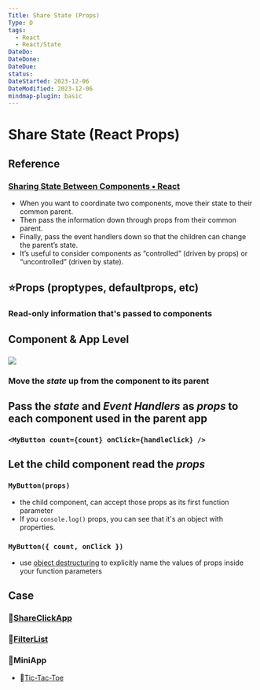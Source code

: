```yaml
---
Title: Share State (Props)
Type: D
tags:
  - React
  - React/State
DateDo: 
DateDone: 
DateDue: 
status: 
DateStarted: 2023-12-06
DateModified: 2023-12-06
mindmap-plugin: basic
---
```


# Share State (React Props)

## Reference

### [Sharing State Between Components • React](https://beta.reactjs.org/learn/sharing-state-between-components#recap)
- When you want to coordinate two components, move their state to their common parent.
- Then pass the information down through props from their common parent.
- Finally, pass the event handlers down so that the children can change the parent’s state.
- It’s useful to consider components as “controlled” (driven by props) or “uncontrolled” (driven by state).

## ⭐Props (proptypes, defaultprops, etc)

### Read-only information that's passed to components

## Component & App Level

### ![](Paste%20image%201701567850607image.png)

### Move the *state* up from the component to its parent

## Pass the *state* and *Event Handlers* as *props* to each component used in the parent app

### `<MyButton count={count} onClick={handleClick} />`

## Let the child component read the *props*

### `MyButton(props)`
- the child component, can accept those props as its first function parameter
- If you `console.log()` props, you can see that it's an object with properties.

### `MyButton({ count, onClick })`
- use [object destructuring](https://developer.mozilla.org/docs/Web/JavaScript/Reference/Operators/Destructuring_assignment) to explicitly name the values of props inside your function parameters

## Case

### 📌[ShareClickApp](ShareClickApp.md)

### 📌[FilterList](FilterList.md)

### 🚀MiniApp
- 📌[Tic-Tac-Toe](Tic-Tac-Toe.md)
